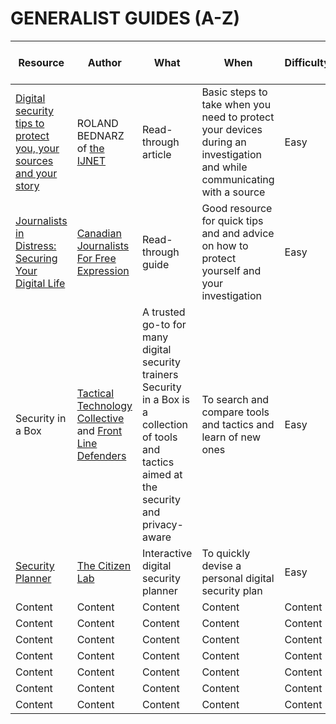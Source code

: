 # GENERALIST GUIDES (A-Z)

Resource | Author | What | When | Difficulty | Last recommended in
------------ | ------------- | ------------- | ------------- | ------------- | -------------
[Digital security tips to protect you, your sources and your story](https://ijnet.org/en/story/digital-security-tips-protect-you-your-sources-and-your-story) | ROLAND BEDNARZ of [the IJNET](https://ijnet.org/en) | Read-through article | Basic steps to take when you need to protect your devices during an investigation and while communicating with a source | Easy | Dec 2018
[Journalists in Distress: Securing Your Digital Life](https://www.cjfe.org/journalists_in_distress_securing_your_digital_life) | [Canadian Journalists For Free Expression](https://www.cjfe.org/) | Read-through guide | Good resource for quick tips and and advice on how to protect yourself and your investigation | Easy | Dec 2018
Security in a Box | [Tactical Technology Collective](https://tacticaltech.org/) and [Front Line Defenders](https://www.frontlinedefenders.org/) | A trusted go-to for many digital security trainers Security in a Box is a collection of tools and tactics aimed at the security and privacy-aware | To search and compare tools and tactics and learn of new ones | Easy | Dec 2018
[Security Planner](https://securityplanner.org/#/) | [The Citizen Lab](https://citizenlab.ca/) | Interactive digital security planner | To quickly devise a personal digital security plan | Easy | Dec 2018
Content | Content | Content | Content | Content | Content
Content | Content | Content | Content | Content | Content
Content | Content | Content | Content | Content | Content
Content | Content | Content | Content | Content | Content
Content | Content | Content | Content | Content | Content
Content | Content | Content | Content | Content | Content
Content | Content | Content | Content | Content | Content
